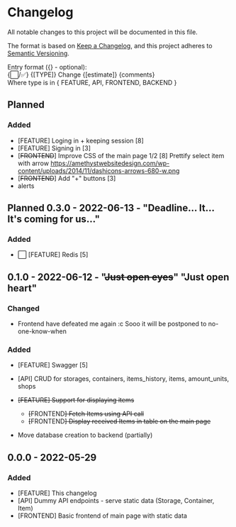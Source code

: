 # Changelog

All notable changes to this project will be documented in this file.

The format is based on [Keep a Changelog](https://keepachangelog.com/en/1.0.0/),
and this project adheres to [Semantic Versioning](https://semver.org/spec/v2.0.0.html).

Entry format ({} - optional):<br>
{⬜/✅} {[TYPE]} Change {[estimate]} {comments}<br>
Where type is in { FEATURE, API, FRONTEND, BACKEND }

## Planned

### Added

- [FEATURE] Loging in + keeping session [8]
- [FEATURE] Signing in [3]
- [~~FRONTEND~~] Improve CSS of the main page 1/2 [8] Prettify select item with
  arrow https://amethystwebsitedesign.com/wp-content/uploads/2014/11/dashicons-arrows-680-w.png
- [~~FRONTEND~~] Add "+" buttons [3]
- alerts

## Planned 0.3.0 - 2022-06-13 - "Deadline... It... It's coming for us..."

### Added

- ⬜ [FEATURE] Redis [5]

## 0.1.0 - 2022-06-12 - "~~Just open eyes~~" "Just open heart"

### Changed

- Frontend have defeated me again :c Sooo it will be postponed to no-one-know-when

### Added
- [FEATURE] Swagger [5]

- [API] CRUD for storages, containers, items_history, items, amount_units, shops

-  ~~[FEATURE] Support for displaying items~~
    - ~~[~~FRONTEND~~] Fetch Items using API call~~
    - ~~[~~FRONTEND~~] Display received Items in table on the main page~~
- Move database creation to backend (partially)

## 0.0.0 - 2022-05-29

### Added

- [FEATURE] This changelog
- [API] Dummy API endpoints - serve static data (Storage, Container, Item)
- [FRONTEND] Basic frontend of main page with static data